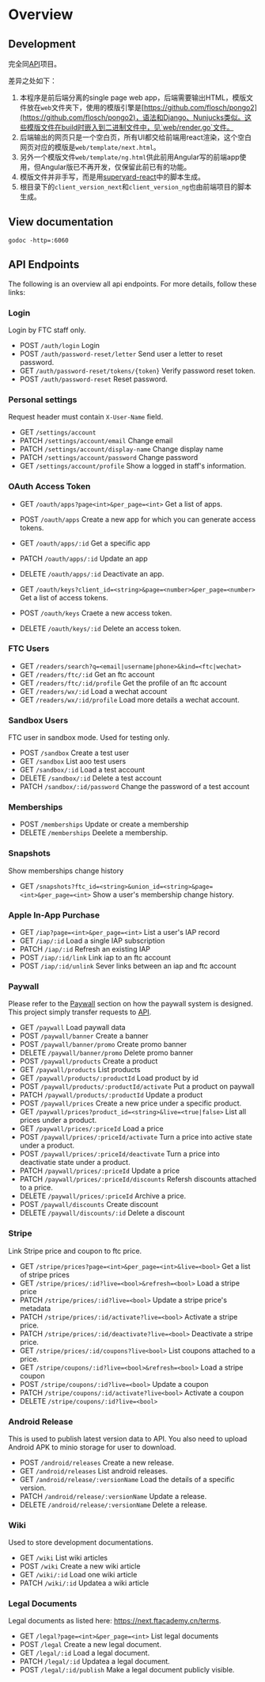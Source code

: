 # Overview

## Development

完全同[API](https://github.com/FTChinese/subscription-api/blob/master/_doc/development.md)项目。

差异之处如下：

1. 本程序是前后端分离的single page web app，后端需要输出HTML，模版文件放在`web`文件夹下，使用的模版引擎是[https://github.com/flosch/pongo2](https://github.com/flosch/pongo2)，语法和Django、Nunjucks类似。这些模版文件在build时嵌入到二进制文件中，见`web/render.go`文件。
2. 后端输出的网页只是一个空白页，所有UI都交给前端用react渲染，这个空白网页对应的模版是`web/template/next.html`。
3. 另外一个模版文件`web/template/ng.html`供此前用Angular写的前端app使用，但Angular版已不再开发，仅保留此前已有的功能。
4. 模版文件并非手写，而是用[superyard-react](https://github.com/FTChinese/superyard-react)中的脚本生成。
5. 根目录下的`client_version_next`和`client_version_ng`也由前端项目的脚本生成。


## View documentation

`godoc -http=:6060`

## API Endpoints

The following is an overview all api endpoints. For more details, follow these links:

### Login

Login by FTC staff only.

* POST `/auth/login` Login
* POST `/auth/password-reset/letter` Send user a letter to reset password.
* GET `/auth/password-reset/tokens/{token}` Verify password reset token.
* POST `/auth/password-reset` Reset password.

### Personal settings

Request header must contain `X-User-Name` field.

* GET `/settings/account`
* PATCH `/settings/account/email` Change email
* PATCH `/settings/account/display-name` Change display name
* PATCH `/settings/account/password` Change password
* GET `/settings/account/profile` Show a logged in staff's information.

### OAuth Access Token

* GET `/oauth/apps?page<int>&per_page=<int>` Get a list of apps.
* POST `/oauth/apps` Create a new app for which you can generate access tokens.
* GET `/oauth/apps/:id` Get a specific app
* PATCH `/oauth/apps/:id` Update an app
* DELETE `/oauth/apps/:id` Deactivate an app.

* GET `/oauth/keys?client_id=<string>&page=<number>&per_page=<number>` Get a list of access tokens.
* POST `/oauth/keys` Craete a new access token.
* DELETE `/oauth/keys/:id` Delete an access token.

### FTC Users

* GET `/readers/search?q=<email|username|phone>&kind=<ftc|wechat>`
* GET `/readers/ftc/:id` Get an ftc account
* GET `/readers/ftc/:id/profile` Get the profile of an ftc account
* GET `/readers/wx/:id` Load a wechat account
* GET `/readers/wx/:id/profile` Load more details a wechat account.

### Sandbox Users

FTC user in sandbox mode. Used for testing only.

* POST `/sandbox` Create a test user
* GET `/sandbox` List aoo test users
* GET `/sandbox/:id` Load a test account
* DELETE `/sandbox/:id` Delete a test account
* PATCH `/sandbox/:id/password` Change the password of a test account

### Memberships

* POST `/memberships` Update or create a membership
* DELETE `/memberships` Deelete a membership.

### Snapshots

Show memberships change history

* GET `/snapshots?ftc_id=<string>&union_id=<string>&page=<int>&per_page=<int>` Show a user's membership change history.

### Apple In-App Purchase

* GET `/iap?page=<int>&per_page=<int>` List a user's IAP record
* GET `/iap/:id` Load a single IAP subscription
* PATCH `/iap/:id` Refresh an existing IAP
* POST `/iap/:id/link` Link iap to an ftc account
* POST `/iap/:id/unlink` Sever links between an iap and ftc account

### Paywall

Please refer to the [Paywall](https://github.com/FTChinese/subscription-api/blob/master/_doc/paywall.md) section on how the paywall system is designed. This project simply transfer requests to [API](https://github.com/FTChinese/subscription-api).

* GET `/paywall` Load paywall data
* POST `/paywall/banner` Create a banner
* POST `/paywall/banner/promo` Create promo banner
* DELETE `/paywall/banner/promo` Delete promo banner
* POST `/paywall/products` Create a product
* GET `/paywall/products` List products
* GET `/paywall/products/:productId` Load product by id
* POST `/paywall/products/:productId/activate` Put a product on paywall
* PATCH `/paywall/products/:productId` Update a product
* POST `/paywall/prices` Create a new price under a specific product.
* GET `/paywall/prices?product_id=<string>&live=<true|false>` List all prices under a product.
* GET `/paywall/prices/:priceId` Load a price
* POST `/paywall/prices/:priceId/activate` Turn a price into active state under a product.
* POST `/paywall/prices/:priceId/deactivate` Turn a price into deactivatie state under a product.
* PATCH `/paywall/prices/:priceId` Update a price
* PATCH `/paywall/prices/:priceId/discounts` Refersh discounts attached to a price.
* DELETE `/paywall/prices/:priceId` Archive a price.
* POST `/paywall/discounts` Create discount
* DELETE `/paywall/discounts/:id` Delete a discount

### Stripe

Link Stripe price and coupon to ftc price.

* GET `/stripe/prices?page=<int>&per_page=<int>&live=<bool>` Get a list of stripe prices
* GET `/stripe/prices/:id?live=<bool>&refresh=<bool>` Load a stripe price
* PATCH `/stripe/prices/:id?live=<bool>` Update a stripe price's metadata
* PATCH `/stripe/prices/:id/activate?live=<bool>` Activate a stripe price.
* PATCH `/stripe/prices/:id/deactivate?live=<bool>` Deactivate a stripe price.
* GET `/stripe/prices/:id/coupons?live<bool>` List coupons attached to a price.
* GET `/stripe/coupons/:id?live=<bool>&refresh=<bool>` Load a stripe coupon
* POST `/stripe/coupons/:id?live=<bool>` Update a coupon
* PATCH `/stripe/coupons/:id/activate?live<bool>` Activate a coupon
* DELETE `/stripe/coupons/:id?live=<bool>`

### Android Release

This is used to publish latest version data to API. You also need to upload Android APK to minio storage for user to download.

* POST `/android/releases` Create a new release.
* GET `/android/releases` List android releases.
* GET `/android/release/:versionName` Load the details of a specific version.
* PATCH `/android/release/:versionName` Update a release.
* DELETE `/android/release/:versionName` Delete a release.

### Wiki

Used to store development documentations.

* GET `/wiki` List wiki articles
* POST `/wiki` Create a new wiki article
* GET `/wiki/:id` Load one wiki article
* PATCH `/wiki/:id` Updatea a wiki article

### Legal Documents

Legal documents as listed here: https://next.ftacademy.cn/terms.

* GET `/legal?page=<int>&per_page=<int>` List legal documents
* POST `/legal` Create a new legal document.
* GET `/legal/:id` Load a legal document.
* PATCH `/legal/:id` Updatea a legal document.
* POST `/legal/:id/publish` Make a legal document publicly visible.
